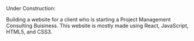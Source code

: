 Under Construction:

Building a website for a client who is starting a Project Management Consulting Buisiness. This website is mostly made using React, JavaScript, HTML5, and CSS3.

